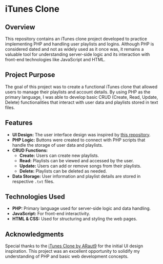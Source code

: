 # iTunes Clone

## Overview

This repository contains an iTunes clone project developed to practice implementing PHP and handling user playlists and logins. Although PHP is considered dated and not as widely used as it once was, it remains a valuable tool for understanding server-side logic and its interaction with front-end technologies like JavaScript and HTML.

## Project Purpose

The goal of this project was to create a functional iTunes clone that allowed users to manage their playlists and account details. By using PHP as the primary language, I was able to develop basic CRUD (Create, Read, Update, Delete) functionalities that interact with user data and playlists stored in text files.

## Features

- **UI Design:** The user interface design was inspired by [this repository](https://github.com/ARaut9/itunes_clone).
- **PHP Logic:** Buttons were created to connect with PHP scripts that handle the storage of user data and playlists.
- **CRUD Functions:** 
  - **Create:** Users can create new playlists.
  - **Read:** Playlists can be viewed and accessed by the user.
  - **Update:** Users can add or remove songs from their playlists.
  - **Delete:** Playlists can be deleted as needed.
- **Data Storage:** User information and playlist details are stored in respective `.txt` files.

## Technologies Used

- **PHP:** Primary language used for server-side logic and data handling.
- **JavaScript:** For front-end interactivity.
- **HTML & CSS:** Used for structuring and styling the web pages.

## Acknowledgments

Special thanks to the [iTunes Clone by ARaut9](https://github.com/ARaut9/itunes_clone) for the initial UI design inspiration. This project was an excellent opportunity to solidify my understanding of PHP and basic web development concepts.

